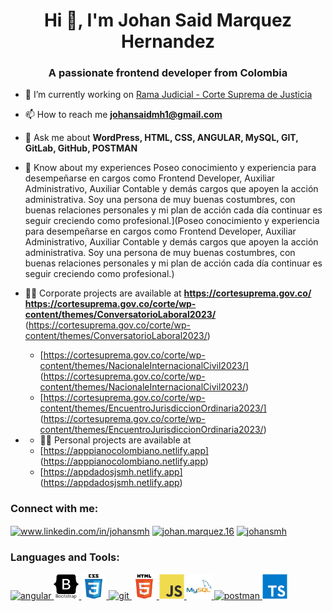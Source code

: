 <h1 align="center">Hi 👋, I'm Johan Said Marquez Hernandez</h1>
<h3 align="center">A passionate frontend developer from Colombia</h3>

- 🔭 I’m currently working on [Rama Judicial - Corte Suprema de Justicia](https://cortesuprema.gov.co/)
- 📫 How to reach me **johansaidmh1@gmail.com**
- 💬 Ask me about **WordPress, HTML, CSS, ANGULAR, MySQL, GIT, GitLab, GitHub, POSTMAN**

- 📄 Know about my experiences Poseo conocimiento y experiencia para desempeñarse en cargos como Frontend Developer, Auxiliar Administrativo, Auxiliar Contable y demás cargos que apoyen la acción administrativa. Soy una persona de muy buenas costumbres, con buenas relaciones personales y mi plan de acción cada día continuar es seguir creciendo como profesional.](Poseo conocimiento y experiencia para desempeñarse en cargos como Frontend Developer, Auxiliar Administrativo, Auxiliar Contable y demás cargos que apoyen la acción administrativa. Soy una persona de muy buenas costumbres, con buenas relaciones personales y mi plan de acción cada día continuar es seguir creciendo como profesional.)
  
- 👨‍💻 Corporate projects are available at
     **https://cortesuprema.gov.co/**
     **https://cortesuprema.gov.co/corte/wp-content/themes/ConversatorioLaboral2023/**
  (https://cortesuprema.gov.co/corte/wp-content/themes/ConversatorioLaboral2023/)
  * [https://cortesuprema.gov.co/corte/wp-content/themes/NacionaleInternacionalCivil2023/] (https://cortesuprema.gov.co/corte/wp-content/themes/NacionaleInternacionalCivil2023/)
  * [https://cortesuprema.gov.co/corte/wp-content/themes/EncuentroJurisdiccionOrdinaria2023/] (https://cortesuprema.gov.co/corte/wp-content/themes/EncuentroJurisdiccionOrdinaria2023/)
 - - 👨‍💻 Personal projects are available at
   * [https://apppianocolombiano.netlify.app] (https://apppianocolombiano.netlify.app)
   * [https://appdadosjsmh.netlify.app] (https://appdadosjsmh.netlify.app)

<h3 align="left">Connect with me:</h3>
<p align="left">
<a href="https://linkedin.com/in/www.linkedin.com/in/johansmh" target="blank"><img align="center" src="https://raw.githubusercontent.com/rahuldkjain/github-profile-readme-generator/master/src/images/icons/Social/linked-in-alt.svg" alt="www.linkedin.com/in/johansmh" height="30" width="40" /></a>
<a href="https://fb.com/johan.marquez.16" target="blank"><img align="center" src="https://raw.githubusercontent.com/rahuldkjain/github-profile-readme-generator/master/src/images/icons/Social/facebook.svg" alt="johan.marquez.16" height="30" width="40" /></a>
<a href="https://instagram.com/johansmh" target="blank"><img align="center" src="https://raw.githubusercontent.com/rahuldkjain/github-profile-readme-generator/master/src/images/icons/Social/instagram.svg" alt="johansmh" height="30" width="40" /></a>
</p>

<h3 align="left">Languages and Tools:</h3>
<p align="left"> <a href="https://angular.io" target="_blank" rel="noreferrer"> <img src="https://angular.io/assets/images/logos/angular/angular.svg" alt="angular" width="40" height="40"/> </a> <a href="https://getbootstrap.com" target="_blank" rel="noreferrer"> <img src="https://raw.githubusercontent.com/devicons/devicon/master/icons/bootstrap/bootstrap-plain-wordmark.svg" alt="bootstrap" width="40" height="40"/> </a> <a href="https://www.w3schools.com/css/" target="_blank" rel="noreferrer"> <img src="https://raw.githubusercontent.com/devicons/devicon/master/icons/css3/css3-original-wordmark.svg" alt="css3" width="40" height="40"/> </a> <a href="https://git-scm.com/" target="_blank" rel="noreferrer"> <img src="https://www.vectorlogo.zone/logos/git-scm/git-scm-icon.svg" alt="git" width="40" height="40"/> </a> <a href="https://www.w3.org/html/" target="_blank" rel="noreferrer"> <img src="https://raw.githubusercontent.com/devicons/devicon/master/icons/html5/html5-original-wordmark.svg" alt="html5" width="40" height="40"/> </a> <a href="https://developer.mozilla.org/en-US/docs/Web/JavaScript" target="_blank" rel="noreferrer"> <img src="https://raw.githubusercontent.com/devicons/devicon/master/icons/javascript/javascript-original.svg" alt="javascript" width="40" height="40"/> </a> <a href="https://www.mysql.com/" target="_blank" rel="noreferrer"> <img src="https://raw.githubusercontent.com/devicons/devicon/master/icons/mysql/mysql-original-wordmark.svg" alt="mysql" width="40" height="40"/> </a> <a href="https://postman.com" target="_blank" rel="noreferrer"> <img src="https://www.vectorlogo.zone/logos/getpostman/getpostman-icon.svg" alt="postman" width="40" height="40"/> </a> <a href="https://www.typescriptlang.org/" target="_blank" rel="noreferrer"> <img src="https://raw.githubusercontent.com/devicons/devicon/master/icons/typescript/typescript-original.svg" alt="typescript" width="40" height="40"/> </a> </p>
